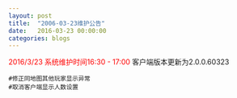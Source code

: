 ```yaml
---
layout: post
title:  "2006-03-23维护公告"
date:   2016-03-23 00:00:00
categories: blogs
---
```



<div class="post-content">
<p>
	<font color="red">2016/3/23 系统维护时间16:30 - 17:00</font>
	客户端版本更新为2.0.0.60323
	
	#修正同地图其他玩家显示异常
	#取消客户端显示人数设置

</p>
<!--more-->
<p>
		
</p>

</div>